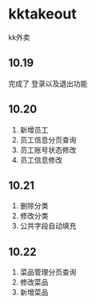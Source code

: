 # kktakeout
 kk外卖
 ## 10.19
   完成了 登录以及退出功能
## 10.20
1. 新增员工
2. 员工信息分页查询
3. 员工账号状态修改
4. 员工信息修改
## 10.21
1. 删除分类
2. 修改分类
3. 公共字段自动填充
## 10.22
1. 菜品管理分页查询
2. 修改菜品
3. 新增菜品
